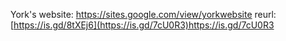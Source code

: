 York's website:
https://sites.google.com/view/yorkwebsite
reurl:
[https://is.gd/8tXEj6](https://is.gd/7cU0R3)https://is.gd/7cU0R3
